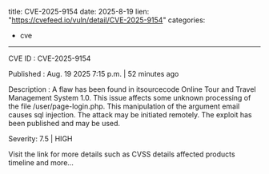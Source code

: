 
title: CVE-2025-9154
date: 2025-8-19
lien: "https://cvefeed.io/vuln/detail/CVE-2025-9154"
categories:
  - cve
---

CVE ID : CVE-2025-9154

Published :  Aug. 19
2025
7:15 p.m. | 52 minutes ago

Description : A flaw has been found in itsourcecode Online Tour and Travel Management System 1.0. This issue affects some unknown processing of the file /user/page-login.php. This manipulation of the argument email causes sql injection. The attack may be initiated remotely. The exploit has been published and may be used.

Severity: 7.5 | HIGH

Visit the link for more details
such as CVSS details
affected products
timeline
and more...
